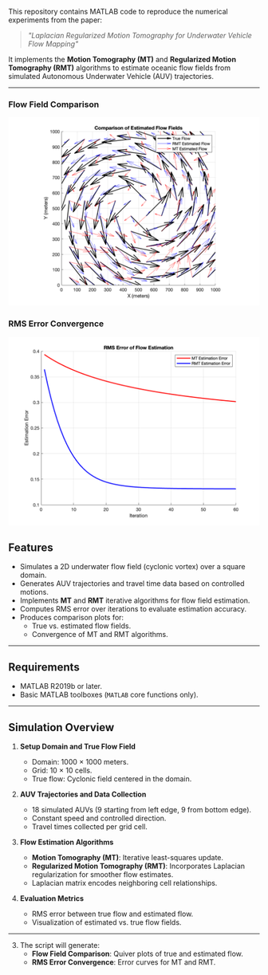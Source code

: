 This repository contains MATLAB code to reproduce the numerical experiments from the paper:

> *"Laplacian Regularized Motion Tomography for Underwater Vehicle Flow Mapping"*  

It implements the **Motion Tomography (MT)** and **Regularized Motion Tomography (RMT)** algorithms to estimate oceanic flow fields from simulated Autonomous Underwater Vehicle (AUV) trajectories.

---
### Flow Field Comparison
![Flow Field](FlowFieldComparison.png)

### RMS Error Convergence
![RMS Error](RMSerrorcovergence.png)
## Features

- Simulates a 2D underwater flow field (cyclonic vortex) over a square domain.
- Generates AUV trajectories and travel time data based on controlled motions.
- Implements **MT** and **RMT** iterative algorithms for flow field estimation.
- Computes RMS error over iterations to evaluate estimation accuracy.
- Produces comparison plots for:
  - True vs. estimated flow fields.
  - Convergence of MT and RMT algorithms.

---

## Requirements

- MATLAB R2019b or later.
- Basic MATLAB toolboxes (`MATLAB` core functions only).

---

## Simulation Overview

1. **Setup Domain and True Flow Field**  
   - Domain: 1000 × 1000 meters.  
   - Grid: 10 × 10 cells.  
   - True flow: Cyclonic field centered in the domain.

2. **AUV Trajectories and Data Collection**  
   - 18 simulated AUVs (9 starting from left edge, 9 from bottom edge).  
   - Constant speed and controlled direction.  
   - Travel times collected per grid cell.

3. **Flow Estimation Algorithms**  
   - **Motion Tomography (MT)**: Iterative least-squares update.  
   - **Regularized Motion Tomography (RMT)**: Incorporates Laplacian regularization for smoother flow estimates.  
   - Laplacian matrix encodes neighboring cell relationships.

4. **Evaluation Metrics**  
   - RMS error between true flow and estimated flow.
   - Visualization of estimated vs. true flow fields.

---


3. The script will generate:
   - **Flow Field Comparison**: Quiver plots of true and estimated flow.
   - **RMS Error Convergence**: Error curves for MT and RMT.







